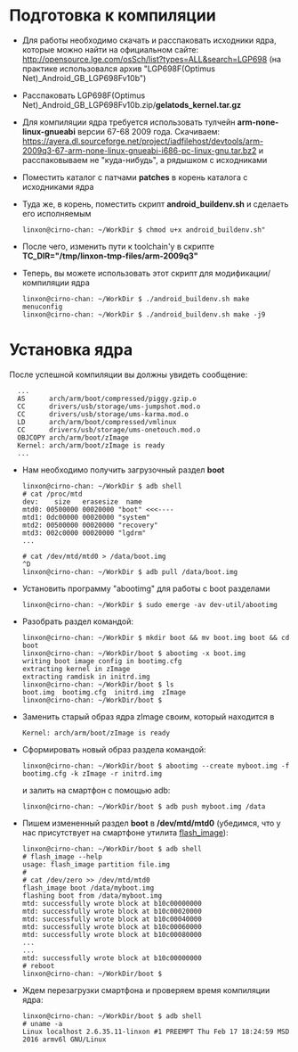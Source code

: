 Подготовка к компиляции
=======================

* Для работы необходимо скачать и расспаковать исходники ядра, которые можно найти на официальном сайте: http://opensource.lge.com/osSch/list?types=ALL&search=LGP698 (на практике использовался архив "LGP698F(Optimus Net)_Android_GB_LGP698Fv10b")
  
* Расспаковать LGP698F(Optimus Net)_Android_GB_LGP698Fv10b.zip/**gelatods_kernel.tar.gz**

* Для компиляции ядра требуется использовать тулчейн **arm-none-linux-gnueabi** версии 67-68 2009 года. Скачиваем: https://ayera.dl.sourceforge.net/project/iadfilehost/devtools/arm-2009q3-67-arm-none-linux-gnueabi-i686-pc-linux-gnu.tar.bz2
  и расспаковываем не "куда-нибудь", а рядышком с исходниками

* Поместить каталог с патчами **patches** в корень каталога с исходниками ядра

* Туда же, в корень, поместить скрипт **android_buildenv.sh** и сделаеть его исполняемым
  ~~~
  linxon@cirno-chan: ~/WorkDir $ chmod u+x android_buildenv.sh"
  ~~~

* После чего, изменить пути к toolchain'у в скрипте
  **TC_DIR="/tmp/linxon-tmp-files/arm-2009q3"**

* Теперь, вы можете использовать этот скрипт для модификации/компиляции ядра
  ~~~
  linxon@cirno-chan: ~/WorkDir $ ./android_buildenv.sh make menuconfig
  linxon@cirno-chan: ~/WorkDir $ ./android_buildenv.sh make -j9
  ~~~


Установка ядра
==============

После успешной компиляции вы должны увидеть сообщение:
~~~
  ...
  AS      arch/arm/boot/compressed/piggy.gzip.o
  CC      drivers/usb/storage/ums-jumpshot.mod.o
  CC      drivers/usb/storage/ums-karma.mod.o
  LD      arch/arm/boot/compressed/vmlinux
  CC      drivers/usb/storage/ums-onetouch.mod.o
  OBJCOPY arch/arm/boot/zImage
  Kernel: arch/arm/boot/zImage is ready
  ...
~~~

* Нам необходимо получить загрузочный раздел **boot**
  ~~~
  linxon@cirno-chan: ~/WorkDir $ adb shell
  # cat /proc/mtd
  dev:    size   erasesize  name
  mtd0: 00500000 00020000 "boot" <<<----
  mtd1: 0dc00000 00020000 "system"
  mtd2: 00500000 00020000 "recovery"
  mtd3: 002c0000 00020000 "lgdrm"
  ...

  # cat /dev/mtd/mtd0 > /data/boot.img
  ^D
  linxon@cirno-chan: ~/WorkDir $ adb pull /data/boot.img
  ~~~

* Установить программу "abootimg" для работы с boot разделами
  ~~~
  linxon@cirno-chan: ~/WorkDir $ sudo emerge -av dev-util/abootimg
  ~~~

* Разобрать раздел командой:
  ~~~
  linxon@cirno-chan: ~/WorkDir $ mkdir boot && mv boot.img boot && cd boot
  linxon@cirno-chan: ~/WorkDir/boot $ abootimg -x boot.img 
  writing boot image config in bootimg.cfg
  extracting kernel in zImage
  extracting ramdisk in initrd.img
  linxon@cirno-chan: ~/WorkDir/boot $ ls
  boot.img  bootimg.cfg  initrd.img  zImage
  linxon@cirno-chan: ~/WorkDir/boot $
  ~~~

* Заменить старый образ ядра zImage своим, который находится в 
  ~~~
  Kernel: arch/arm/boot/zImage is ready
  ~~~
  
* Сформировать новый образ раздела командой:
  ~~~
  linxon@cirno-chan: ~/WorkDir/boot $ abootimg --create myboot.img -f bootimg.cfg -k zImage -r initrd.img
  ~~~
  и залить на смартфон с помощью adb:
  ~~~
  linxon@cirno-chan: ~/WorkDir/boot $ adb push myboot.img /data
  ~~~

* Пишем измененный раздел **boot** в **/dev/mtd/mtd0** (убедимся, что у нас присутствует на смартфоне утилита [flash_image](https://github.com/linxon/lg-p698-kernel/raw/master/tools/flash_image.tar.xz)):
  ~~~
  linxon@cirno-chan: ~/WorkDir/boot $ adb shell
  # flash_image --help
  usage: flash_image partition file.img
  #
  # cat /dev/zero >> /dev/mtd/mtd0
  flash_image boot /data/myboot.img
  flashing boot from /data/myboot.img
  mtd: successfully wrote block at b10c00000000
  mtd: successfully wrote block at b10c00020000
  mtd: successfully wrote block at b10c00040000
  mtd: successfully wrote block at b10c00060000
  mtd: successfully wrote block at b10c00080000
  ...
  ...
  mtd: successfully wrote block at b10c00000000
  # reboot
  linxon@cirno-chan: ~/WorkDir/boot $
  ~~~

* Ждем перезагрузки смартфона и проверяем время компиляции ядра:
  ~~~
  linxon@cirno-chan: ~/WorkDir/boot $ adb shell
  # uname -a
  Linux localhost 2.6.35.11-linxon #1 PREEMPT Thu Feb 17 18:24:59 MSD 2016 armv6l GNU/Linux
  ~~~